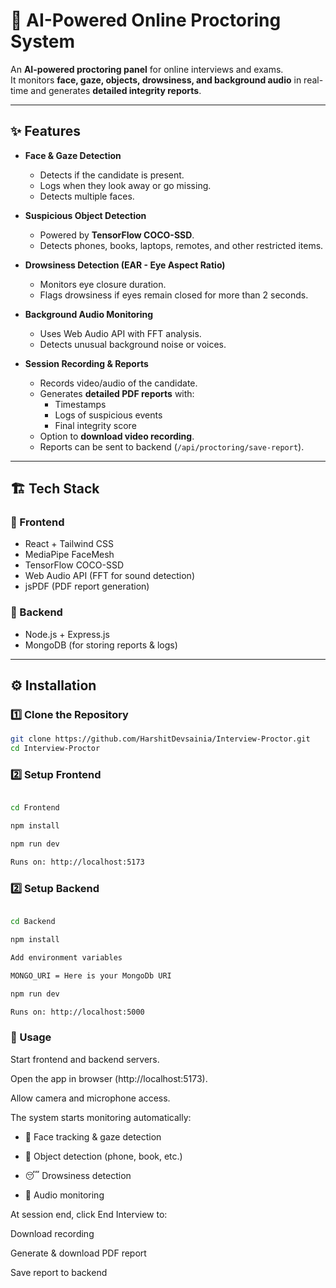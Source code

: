 # 🎥 AI-Powered Online Proctoring System

An **AI-powered proctoring panel** for online interviews and exams.  
It monitors **face, gaze, objects, drowsiness, and background audio** in real-time and generates **detailed integrity reports**.

---

## ✨ Features

- **Face & Gaze Detection**

  - Detects if the candidate is present.
  - Logs when they look away or go missing.
  - Detects multiple faces.

- **Suspicious Object Detection**

  - Powered by **TensorFlow COCO-SSD**.
  - Detects phones, books, laptops, remotes, and other restricted items.

- **Drowsiness Detection (EAR - Eye Aspect Ratio)**

  - Monitors eye closure duration.
  - Flags drowsiness if eyes remain closed for more than 2 seconds.

- **Background Audio Monitoring**

  - Uses Web Audio API with FFT analysis.
  - Detects unusual background noise or voices.

- **Session Recording & Reports**
  - Records video/audio of the candidate.
  - Generates **detailed PDF reports** with:
    - Timestamps
    - Logs of suspicious events
    - Final integrity score
  - Option to **download video recording**.
  - Reports can be sent to backend (`/api/proctoring/save-report`).

---

## 🏗 Tech Stack

### 🔹 Frontend

- React + Tailwind CSS
- MediaPipe FaceMesh
- TensorFlow COCO-SSD
- Web Audio API (FFT for sound detection)
- jsPDF (PDF report generation)

### 🔹 Backend

- Node.js + Express.js
- MongoDB (for storing reports & logs)

---

## ⚙️ Installation

### 1️⃣ Clone the Repository

```bash
git clone https://github.com/HarshitDevsainia/Interview-Proctor.git
cd Interview-Proctor
```

### 2️⃣ Setup Frontend

```bash

cd Frontend

npm install

npm run dev

Runs on: http://localhost:5173

```

### 2️⃣ Setup Backend

```bash

cd Backend

npm install

Add environment variables

MONGO_URI = Here is your MongoDb URI

npm run dev

Runs on: http://localhost:5000

```


### 🚀 Usage

Start frontend and backend servers.

Open the app in browser (http://localhost:5173).

Allow camera and microphone access.

The system starts monitoring automatically:

- 👀 Face tracking & gaze detection

- 📱 Object detection (phone, book, etc.)

- 😴 Drowsiness detection

- 🎤 Audio monitoring

At session end, click End Interview to:

Download recording

Generate & download PDF report

Save report to backend